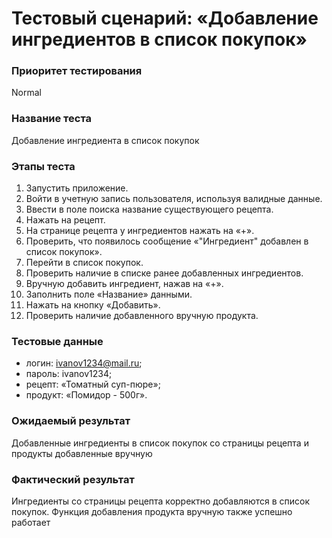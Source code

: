 # Тестовый сценарий: «Добавление ингредиентов в список покупок»

### Приоритет тестирования
Normal

### Название теста
Добавление ингредиента в список покупок

### Этапы теста
1.	Запустить приложение.
2.	Войти в учетную запись пользователя, используя валидные данные.
3.	Ввести в поле поиска название существующего рецепта.
4.	Нажать на рецепт.
5.	На странице рецепта у ингредиентов нажать на «+».
6.	Проверить, что появилось сообщение «"Ингредиент" добавлен в список покупок».
7.	Перейти в список покупок.
8.	Проверить наличие в списке ранее добавленных ингредиентов.
9.	Вручную добавить ингредиент, нажав на «+».
10.	Заполнить поле «Название» данными.
11.	Нажать на кнопку «Добавить».
12.	Проверить наличие добавленного вручную продукта.

### Тестовые данные
*	логин: ivanov1234@mail.ru;
*	пароль: ivanov1234;
*	рецепт: «Томатный суп-пюре»;
*	продукт: «Помидор - 500г».

### Ожидаемый результат
Добавленные ингредиенты в список покупок со страницы рецепта и продукты добавленные вручную

### Фактический результат
Ингредиенты со страницы рецепта корректно добавляются в список покупок. Функция добавления продукта вручную также успешно работает
